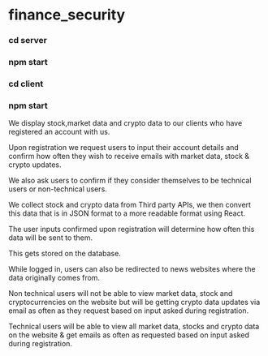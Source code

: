 # finance_security
### cd server
### npm start

### cd client
### npm start

We display stock,market data and crypto data to our clients who have registered an account with us.

Upon registration we request users to input their account details and confirm how often they wish to receive emails with market data, stock & crypto updates.

We also ask users to confirm if they consider themselves to be technical users or non-technical users. 

We collect stock and crypto data from Third party APIs, we then convert this data that is in JSON format to a more readable format using React.

The user inputs confirmed upon registration will determine how often this data will be sent to them.

This gets stored on the database.

While logged in, users can also be redirected to news websites where the data originally comes from.

Non technical users will not be able to view market data, stock and cryptocurrencies on the website but will be getting crypto data updates via email as often as they request based on input asked during registration.

Technical users will be able to view all market data, stocks and crypto data on the website & get emails as often as requested based on input asked during registration.

